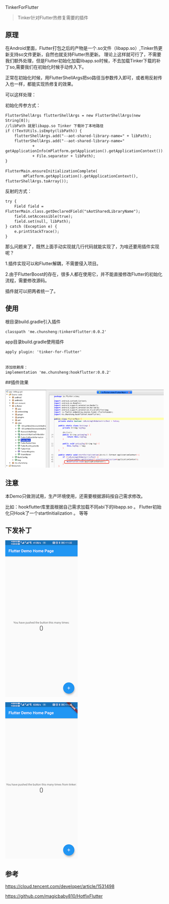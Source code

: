 TinkerForFlutter

> Tinker针对Flutter热修复需要的插件

## 原理

在Android里面，Flutter打包之后的产物是一个.so文件（libapp.so）,Tinker热更新支持so文件更新，自然也就支持Flutter热更新。
理论上这样就可行了，不需要我们额外处理，但是Flutter初始化加载libapp.so时候，不去加载Tinker下载的补丁so,需要我们在初始化时候手动传入下。

正常在初始化时候，用FlutterShellArgs把so路径当参数传入即可，或者用反射传入也一样，都能实现热修复的效果。

可以这样处理：

初始化传参方式：

```
FlutterShellArgs flutterShellArgs = new FlutterShellArgs(new String[0]);
//libPath 就是libapp.so Tinker 下载补丁本地路径
if (!TextUtils.isEmpty(libPath)) {
    flutterShellArgs.add("--aot-shared-library-name=" + libPath);
    flutterShellArgs.add("--aot-shared-library-name="
            + getApplicationInfo(mPlatform.getApplication().getApplicationContext()).nativeLibraryDir
            + File.separator + libPath);
}

FlutterMain.ensureInitializationComplete(
        mPlatform.getApplication().getApplicationContext(), flutterShellArgs.toArray());
```

反射的方式：

```
try {
    Field field = FlutterMain.class.getDeclaredField("sAotSharedLibraryName");
    field.setAccessible(true);
    field.set(null, libPath);
} catch (Exception e) {
    e.printStackTrace();
}      
```

那么问题来了，既然上面手动实现就几行代码就能实现了，为啥还要用插件实现呢？

1.插件实现可以和Flutter解耦，不需要侵入项目。

2.由于FlutterBoost的存在，很多人都在使用它，并不能直接修改Flutter的初始化流程，需要修改源码。

插件就可以把两者统一了。

## 使用

根目录build.gradle引入插件
```
classpath 'me.chunsheng:tinker4flutter:0.0.2'
```

app目录build.gradle使用插件
```
apply plugin: 'tinker-for-flutter'


添加依赖库：
implementation 'me.chunsheng:hookflutter:0.0.2'
```

##插件效果

![Hook](hook.png?raw=true "Hook")

## 注意

本Demo只做测试用，生产环境使用，还需要根据源码按自己需求修改。

比如：hookflutter库里面根据自己需求加载不同abi下的libapp.so
     。
     Flutter初始化只Hook了一个startInitialization
     。
     等等


## 下发补丁

![Before](device-2020-08-17-113232.png?raw=true "Before")

![After](device-2020-08-17-113335.png?raw=true "After")

## 参考

https://cloud.tencent.com/developer/article/1531498

https://github.com/magicbaby810/HotfixFlutter


